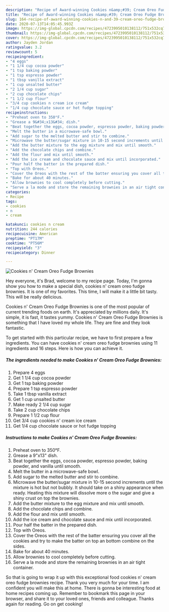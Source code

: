 ```yaml
---
description: "Recipe of Award-winning Cookies n&amp;#39; Cream Oreo Fudge Brownies"
title: "Recipe of Award-winning Cookies n&amp;#39; Cream Oreo Fudge Brownies"
slug: 164-recipe-of-award-winning-cookies-n-and-39-cream-oreo-fudge-brownies
date: 2020-07-13T14:05:45.993Z
image: https://img-global.cpcdn.com/recipes/4723995010138112/751x532cq70/cookies-n-cream-oreo-fudge-brownies-recipe-main-photo.jpg
thumbnail: https://img-global.cpcdn.com/recipes/4723995010138112/751x532cq70/cookies-n-cream-oreo-fudge-brownies-recipe-main-photo.jpg
cover: https://img-global.cpcdn.com/recipes/4723995010138112/751x532cq70/cookies-n-cream-oreo-fudge-brownies-recipe-main-photo.jpg
author: Jayden Jordan
ratingvalue: 3.2
reviewcount: 5
recipeingredient:
- "4 eggs"
- "1 1/4 cup cocoa powder"
- "1 tsp baking powder"
- "1 tsp espresso powder"
- "1 tbsp vanilla extract"
- "1 cup unsalted butter"
- "2 1/4 cup sugar"
- "2 cup chocolate chips"
- "1 1/2 cup flour"
- "3/4 cup cookies n cream ice cream"
- "1/4 cup chocolate sauce or hot fudge topping"
recipeinstructions:
- "Preheat oven to 350°F."
- "Grease a 9&#34;x13&#34; dish."
- "Beat together the eggs, cocoa powder, espresso powder, baking powder, and vanilla until smooth."
- "Melt the butter in a microwave-safe bowl."
- "Add sugar to the melted butter and stir to combine."
- "Microwave the butter/sugar mixture in 10-15 second increments until the mixture is hot but not bubbly. It should take on a shiny appearance when ready. Heating this mixture will dissolve more o the sugar and give a shiny crust on top the brownies."
- "Add the butter mixture to the egg mixture and mix until smooth."
- "Add the chocolate chips and combine."
- "Add the flour and mix until smooth."
- "Add the ice cream and chocolate sauce and mix until incorporated."
- "Pour half the batter in the prepared dish."
- "Top with Oreos."
- "Cover the Oreos with the rest of the batter ensuring you cover all the cookies and try to make the batter on top an bottom combine on the sides."
- "Bake for about 40 minutes."
- "Allow brownies to cool completely before cutting."
- "Serve a la mode and store the remaining brownies in an air tight container."
categories:
- Recipe
tags:
- cookies
- n
- cream

katakunci: cookies n cream 
nutrition: 244 calories
recipecuisine: American
preptime: "PT17M"
cooktime: "PT56M"
recipeyield: "3"
recipecategory: Dinner

---
```



![Cookies n&#39; Cream Oreo Fudge Brownies](https://img-global.cpcdn.com/recipes/4723995010138112/751x532cq70/cookies-n-cream-oreo-fudge-brownies-recipe-main-photo.jpg)

Hey everyone, it's Brad, welcome to my recipe page. Today, I'm gonna show you how to make a special dish, cookies n&#39; cream oreo fudge brownies. It is one of my favorites. This time, I will make it a little bit tasty. This will be really delicious.

Cookies n&#39; Cream Oreo Fudge Brownies is one of the most popular of current trending foods on earth. It's appreciated by millions daily. It's simple, it is fast, it tastes yummy. Cookies n&#39; Cream Oreo Fudge Brownies is something that I have loved my whole life. They are fine and they look fantastic.




To get started with this particular recipe, we have to first prepare a few ingredients. You can have cookies n&#39; cream oreo fudge brownies using 11 ingredients and 16 steps. Here is how you can achieve it.

<!--inarticleads1-->

##### The ingredients needed to make Cookies n&#39; Cream Oreo Fudge Brownies:

1. Prepare 4 eggs
1. Get 1 1/4 cup cocoa powder
1. Get 1 tsp baking powder
1. Prepare 1 tsp espresso powder
1. Take 1 tbsp vanilla extract
1. Get 1 cup unsalted butter
1. Make ready 2 1/4 cup sugar
1. Take 2 cup chocolate chips
1. Prepare 1 1/2 cup flour
1. Get 3/4 cup cookies n&#39; cream ice cream
1. Get 1/4 cup chocolate sauce or hot fudge topping




<!--inarticleads2-->

##### Instructions to make Cookies n&#39; Cream Oreo Fudge Brownies:

1. Preheat oven to 350°F.
1. Grease a 9&#34;x13&#34; dish.
1. Beat together the eggs, cocoa powder, espresso powder, baking powder, and vanilla until smooth.
1. Melt the butter in a microwave-safe bowl.
1. Add sugar to the melted butter and stir to combine.
1. Microwave the butter/sugar mixture in 10-15 second increments until the mixture is hot but not bubbly. It should take on a shiny appearance when ready. Heating this mixture will dissolve more o the sugar and give a shiny crust on top the brownies.
1. Add the butter mixture to the egg mixture and mix until smooth.
1. Add the chocolate chips and combine.
1. Add the flour and mix until smooth.
1. Add the ice cream and chocolate sauce and mix until incorporated.
1. Pour half the batter in the prepared dish.
1. Top with Oreos.
1. Cover the Oreos with the rest of the batter ensuring you cover all the cookies and try to make the batter on top an bottom combine on the sides.
1. Bake for about 40 minutes.
1. Allow brownies to cool completely before cutting.
1. Serve a la mode and store the remaining brownies in an air tight container.




So that is going to wrap it up with this exceptional food cookies n&#39; cream oreo fudge brownies recipe. Thank you very much for your time. I am confident you will make this at home. There is gonna be interesting food at home recipes coming up. Remember to bookmark this page in your browser, and share it to your loved ones, friends and colleague. Thanks again for reading. Go on get cooking!
